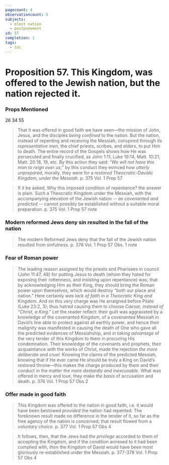 ```yaml
---
pagecount: 4
observationcount: 5
subjects:
  - elect nation
  - postponement
id: 57
completion: 1
tags:
  - toc
---
```

# Proposition 57. This Kingdom, was offered to the Jewish nation, but the nation rejected it.

### Props Mentioned
26 34 55 

>That it was offered in good faith we have seen—the mission of John, Jesus, and the disciples *being confined* to the nation. But the nation, instead of repenting and receiving the Messiah, conspired through *its representative men*, the chief priests, scribes, and elders, to put Him to death. The entire record of the Gospels shows how He was persecuted and finally crucified, as John 1:11, Luke 19:14, Matt. 10:21, Matt. 20:18, 19, etc. By this action they said: “*We will not have this man to reign over us*;” by this conduct they evinced how *utterly unprepared*, morally, they were for a *restored Theocratic-Davidic Kingdom, under the Messiah*.
>p. 375 Vol. 1 Prop 57

>If it be asked, Why this imposed condition of repentance? the answer is plain. Such a Theocratic Kingdom under the Messiah, with the accompanying elevation of the Jewish nation -- *as covenanted and predicted* -- cannot possibly be established without a suitable moral preparation.
>p. 375 Vol. 1 Prop 57 note
### Modern reformed Jews deny sin resulted in the fall of the nation
>The modern Reformed Jews deny that the fall of the Jewish nation resulted from sinfulness.
>p. 376 Vol. 1 Prop 57 Obs. 1 note
### Fear of Roman power
>The leading reason assigned by the priests and Pharisees in council (John 11:47, 48) for putting Jesus to death (whom they hated for exposing their rottenness, and insisting upon repentance) was, that by acknowledging Him as their King, they should bring the Roman power upon themselves, which would destroy “both our place and nation.” Here certainly *was lack of faith in a Theocratic King and Kingdom*. And on this very charge was He arraigned before Pilate (Luke 23:2, 3); thus hatred causing them to choose *Caesar, instead of “Christ, a King*.” Let the reader reflect: their guilt was aggravated by a knowledge of the covenanted Kingdom, of a covenanted Messiah in David’s line able to protect against all earthly power, and hence their malignity was manifested in causing the death of One who gave all the predicted evidences of Messiahship, and *in taking advantage* of the very tender of this Kingdom to them in procuring His condemnation. Their knowledge of the covenants and prophets, their acquaintance with the works of Christ, made the rejection *the more deliberate and cruel*. Knowing the claims of the predicted Messiah, knowing that if He ever came He should be truly a King on David’s restored throne—this makes the charge produced by them and their conduct in the matter *the more dastardly and inexcusable*. What was offered in mercy and love, they make *the basis* of accusation and death.
>p. 376 Vol. 1 Prop 57 Obs 2
### Offer made in good faith
>This Kingdom was offered to the nation in good faith, i.e. it would have been bestowed *provided* the nation had repented. The foreknown result made no difference in the tender of it, so far as the free agency of the nation is concerned; that result flowed from a *voluntary choice*.
>p. 377 Vol. 1 Prop 57 Obs 4

>It follows, then, that the Jews had *the privilege* accorded to them of accepting the Kingdom, and if the condition annexed to it had been complied with, *then* the Kingdom of David would have been most gloriously re-established under the Messiah.
>p. 377-378 Vol. 1 Prop 57 Obs 4















